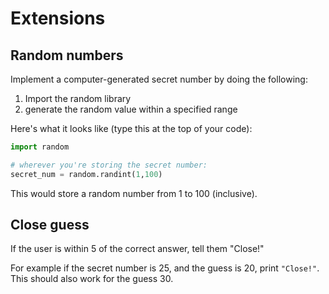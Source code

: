 # Extensions

## Random numbers

Implement a computer-generated secret number by doing the following:

1. Import the random library
2. generate the random value within a specified range

Here's what it looks like (type this at the top of your code):

```python
import random

# wherever you're storing the secret number:
secret_num = random.randint(1,100)
```

This would store a random number from 1 to 100 (inclusive).

## Close guess

If the user is within 5 of the correct answer, tell them "Close!"

For example if the secret number is 25, and the guess is 20, print `"Close!"`. This should also work for the guess 30.
